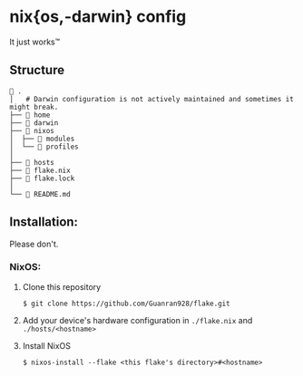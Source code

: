 # nix{os,-darwin} config

It just works™

## Structure

```
 .
│   # Darwin configuration is not actively maintained and sometimes it might break.
├── 󱂵 home
├──  darwin
├──  nixos
│  ├──  modules
│  └──  profiles
│ 
├──  hosts
├──  flake.nix
├──  flake.lock
│
└──  README.md
```

## Installation:

Please don't.

### NixOS:

1. Clone this repository

   `$ git clone https://github.com/Guanran928/flake.git`

2. Add your device's hardware configuration in `./flake.nix` and `./hosts/<hostname>`

3. Install NixOS

   `$ nixos-install --flake <this flake's directory>#<hostname>`
